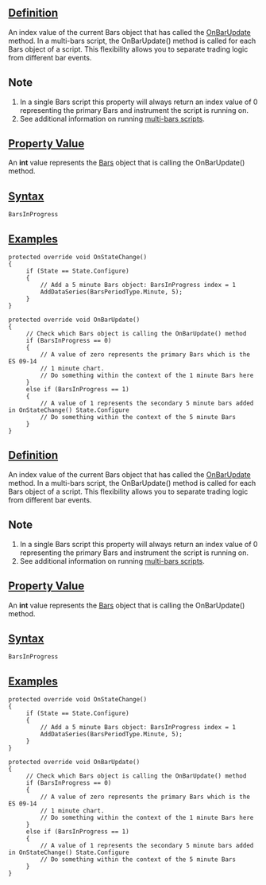 ## [Definition](https://developer.ninjatrader.com/docs/desktop/barsinprogress\#definition)

An index value of the current Bars object that has called the [OnBarUpdate](https://developer.ninjatrader.com/docs/desktop/onbarupdate) method. In a multi-bars script, the OnBarUpdate() method is called for each Bars object of a script. This flexibility allows you to separate trading logic from different bar events.

## Note

1. In a single Bars script this property will always return an index value of 0 representing the primary Bars and instrument the script is running on.
2. See additional information on running [multi-bars scripts](https://developer.ninjatrader.com/docs/desktop/multi_time_frame_instruments).

## [Property Value](https://developer.ninjatrader.com/docs/desktop/barsinprogress\#property-value)

An **int** value represents the [Bars](https://developer.ninjatrader.com/docs/desktop/bars) object that is calling the OnBarUpdate() method.

## [Syntax](https://developer.ninjatrader.com/docs/desktop/barsinprogress\#syntax)

`BarsInProgress`

## [Examples](https://developer.ninjatrader.com/docs/desktop/barsinprogress\#examples)

```jsx-150469391 csharp
protected override void OnStateChange()
{
     if (State == State.Configure)
     {
         // Add a 5 minute Bars object: BarsInProgress index = 1
         AddDataSeries(BarsPeriodType.Minute, 5);
     }
}

protected override void OnBarUpdate()
{
     // Check which Bars object is calling the OnBarUpdate() method
     if (BarsInProgress == 0)
     {
         // A value of zero represents the primary Bars which is the ES 09-14
         // 1 minute chart.
         // Do something within the context of the 1 minute Bars here
     }
     else if (BarsInProgress == 1)
     {
         // A value of 1 represents the secondary 5 minute bars added in OnStateChange() State.Configure
         // Do something within the context of the 5 minute Bars
     }
}

```

## [Definition](https://developer.ninjatrader.com/docs/desktop/barsinprogress\#definition)

An index value of the current Bars object that has called the [OnBarUpdate](https://developer.ninjatrader.com/docs/desktop/onbarupdate) method. In a multi-bars script, the OnBarUpdate() method is called for each Bars object of a script. This flexibility allows you to separate trading logic from different bar events.

## Note

1. In a single Bars script this property will always return an index value of 0 representing the primary Bars and instrument the script is running on.
2. See additional information on running [multi-bars scripts](https://developer.ninjatrader.com/docs/desktop/multi_time_frame_instruments).

## [Property Value](https://developer.ninjatrader.com/docs/desktop/barsinprogress\#property-value)

An **int** value represents the [Bars](https://developer.ninjatrader.com/docs/desktop/bars) object that is calling the OnBarUpdate() method.

## [Syntax](https://developer.ninjatrader.com/docs/desktop/barsinprogress\#syntax)

`BarsInProgress`

## [Examples](https://developer.ninjatrader.com/docs/desktop/barsinprogress\#examples)

```jsx-150469391 csharp
protected override void OnStateChange()
{
     if (State == State.Configure)
     {
         // Add a 5 minute Bars object: BarsInProgress index = 1
         AddDataSeries(BarsPeriodType.Minute, 5);
     }
}

protected override void OnBarUpdate()
{
     // Check which Bars object is calling the OnBarUpdate() method
     if (BarsInProgress == 0)
     {
         // A value of zero represents the primary Bars which is the ES 09-14
         // 1 minute chart.
         // Do something within the context of the 1 minute Bars here
     }
     else if (BarsInProgress == 1)
     {
         // A value of 1 represents the secondary 5 minute bars added in OnStateChange() State.Configure
         // Do something within the context of the 5 minute Bars
     }
}

```